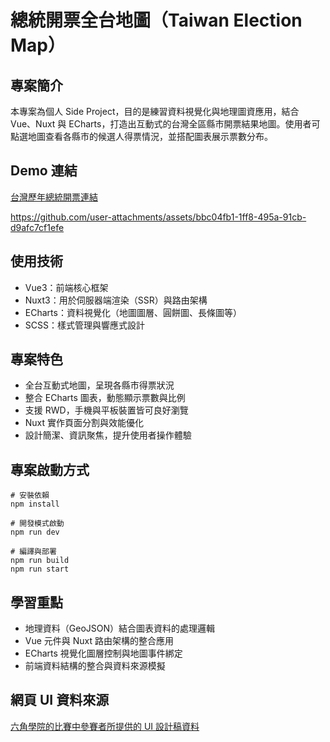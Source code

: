 # 總統開票全台地圖（Taiwan Election Map）

## 專案簡介

本專案為個人 Side Project，目的是練習資料視覺化與地理圖資應用，結合 Vue、Nuxt 與 ECharts，打造出互動式的台灣全區縣市開票結果地圖。使用者可點選地圖查看各縣市的候選人得票情況，並搭配圖表展示票數分布。

## Demo 連結

<a href="https://statistics-data-map.vercel.app/" target="_blank">台灣歷年總統開票連結</a>

https://github.com/user-attachments/assets/bbc04fb1-1ff8-495a-91cb-d9afc7cf1efe

## 使用技術

- Vue3：前端核心框架
- Nuxt3：用於伺服器端渲染（SSR）與路由架構
- ECharts：資料視覺化（地圖圖層、圓餅圖、長條圖等）
- SCSS：樣式管理與響應式設計

## 專案特色

- 全台互動式地圖，呈現各縣市得票狀況
- 整合 ECharts 圖表，動態顯示票數與比例
- 支援 RWD，手機與平板裝置皆可良好瀏覽
- Nuxt 實作頁面分割與效能優化
- 設計簡潔、資訊聚焦，提升使用者操作體驗

## 專案啟動方式

```
# 安裝依賴
npm install

# 開發模式啟動
npm run dev

# 編譯與部署
npm run build
npm run start
```

## 學習重點

- 地理資料（GeoJSON）結合圖表資料的處理邏輯
- Vue 元件與 Nuxt 路由架構的整合應用
- ECharts 視覺化圖層控制與地圖事件綁定
- 前端資料結構的整合與資料來源模擬

## 網頁 UI 資料來源

<a href="https://2023.thef2e.com/works" target="_blank">六角學院的比賽中參賽者所提供的 UI 設計稿資料</a>
